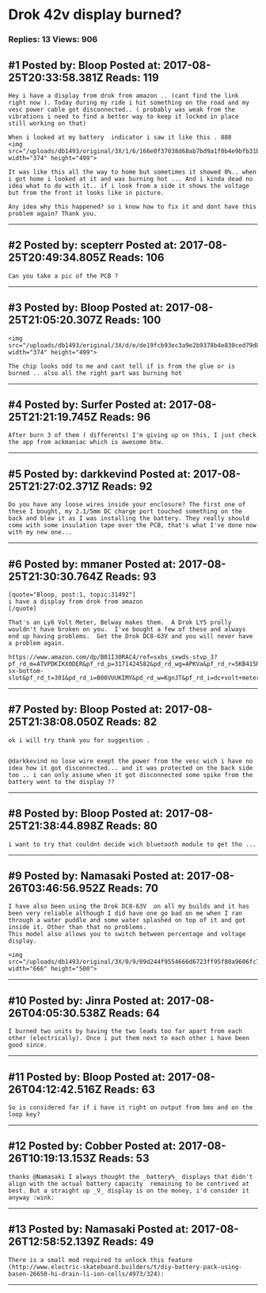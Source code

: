 # Drok 42v display burned?

### Replies: 13 Views: 906

## \#1 Posted by: Bloop Posted at: 2017-08-25T20:33:58.381Z Reads: 119

```
Hey i have a display from drok from amazon .. (cant find the link right now ). Today during my ride i hit something on the road and my vesc power cable got disconnected.. ( probably was weak from the vibrations i need to find a better way to keep it locked in place still working on that) 

When i looked at my battery  indicator i saw it like this . 888 
<img src="/uploads/db1493/original/3X/1/6/166e0f37038d68ab7bd9a1f0b4e9bfb31bb39643.jpg" width="374" height="499">

It was like this all the way to home but sometimes it showed 0%.. when i got home i looked at it and was burning hot ... And i kinda dead no idea what to do with it.. if i look from a side it shows the voltage but from the front it looks like in picture. 

Any idea why this happened? so i know how to fix it and dont have this problem again? Thank you.
```

---
## \#2 Posted by: scepterr Posted at: 2017-08-25T20:49:34.805Z Reads: 106

```
Can you take a pic of the PCB ?
```

---
## \#3 Posted by: Bloop Posted at: 2017-08-25T21:05:20.307Z Reads: 100

```
<img src="/uploads/db1493/original/3X/d/e/de19fcb93ec3a9e2b9378b4e830ced79d85d44eb.jpg" width="374" height="499">

The chip looks odd to me and cant tell if is from the glue or is burned .. also all the right part was burning hot
```

---
## \#4 Posted by: Surfer Posted at: 2017-08-25T21:21:19.745Z Reads: 96

```
After burn 3 of them ( differents) I'm giving up on this, I just check the app from ackmaniac which is awesome btw.
```

---
## \#5 Posted by: darkkevind Posted at: 2017-08-25T21:27:02.371Z Reads: 92

```
Do you have any loose wires inside your enclosure? The first one of these I bought, my 2.1/5mm DC charge port touched something on the back and blew it as I was installing the battery. They really should come with some insulation tape over the PCB, that's what I've done now with my new one...
```

---
## \#6 Posted by: mmaner Posted at: 2017-08-25T21:30:30.764Z Reads: 93

```
[quote="Bloop, post:1, topic:31492"]
i have a display from drok from amazon
[/quote]

That's an Ly6 Volt Meter, Belway makes them.  A Drok LY5 prolly wouldn't have broken on you.  I've bought a few of these and always end up having problems.  Get the Drok DC8-63V and you will never have a problem again.

https://www.amazon.com/dp/B01I30RAC4/ref=sxbs_sxwds-stvp_3?pf_rd_m=ATVPDKIKX0DER&pf_rd_p=3171424582&pd_rd_wg=APKVa&pf_rd_r=5KB415R6Z4QKT17SKSVN&pf_rd_s=desktop-sx-bottom-slot&pf_rd_t=301&pd_rd_i=B00VUUKIMY&pd_rd_w=KgnJT&pf_rd_i=dc+volt+meter&pd_rd_r=BXAS1MM93ZW3AAYWDGX0&ie=UTF8&qid=1503696405&sr=3
```

---
## \#7 Posted by: Bloop Posted at: 2017-08-25T21:38:08.050Z Reads: 82

```
ok i will try thank you for suggestion .


@darkkevind no lose wire exept the power from the vesc wich i have no idea how it got disconnected... and it was protected on the back side too .. i can only assume when it got disconnected some spike from the battery went to the display ??
```

---
## \#8 Posted by: Bloop Posted at: 2017-08-25T21:38:44.898Z Reads: 80

```
i want to try that couldnt decide wich bluetooth module to get tho ...
```

---
## \#9 Posted by: Namasaki Posted at: 2017-08-26T03:46:56.952Z Reads: 70

```
I have also been using the Drok DC8-63V  on all my builds and it has been very reliable although I did have one go bad on me when I ran through a water puddle and some water splashed on top of it and got inside it. Other than that no problems.
This model also allows you to switch between percentage and voltage display.

<img src="/uploads/db1493/original/3X/0/9/09d244f9554666d6723ff95f80a9606fc767fb2f.jpeg" width="666" height="500">
```

---
## \#10 Posted by: Jinra Posted at: 2017-08-26T04:05:30.538Z Reads: 64

```
I burned two units by having the two leads too far apart from each other (electrically). Once i put them next to each other i have been good since.
```

---
## \#11 Posted by: Bloop Posted at: 2017-08-26T04:12:42.516Z Reads: 63

```
So is considered far if i have it right on output from bms and on the loop key?
```

---
## \#12 Posted by: Cobber Posted at: 2017-08-26T10:19:13.153Z Reads: 53

```
thanks @Namasaki I always thought the _battery%_ displays that didn't align with the actual battery capacity  remaining to be contrived at best. But a straight up _V_ display is on the money, i'd consider it anyway :wink:
```

---
## \#13 Posted by: Namasaki Posted at: 2017-08-26T12:58:52.139Z Reads: 49

```
There is a small mod required to unlock this feature
(http://www.electric-skateboard.builders/t/diy-battery-pack-using-basen-26650-hi-drain-li-ion-cells/4973/324):
```

---
